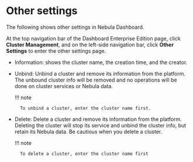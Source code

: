 # Other settings

The following shows other settings in Nebula Dashboard.

At the top navigation bar of the Dashboard Enterprise Edition page, click **Cluster Management**, and on the left-side navigation bar, click **Other Settings** to enter the other settings page.

- Information: shows the cluster name, the creation time, and the creator.

- Unbind: Unbind a cluster and remove its information from the platform. The unbound cluster info will be removed and no operations will be done on cluster services or Nebula data.

  !!! note

        To unbind a cluster, enter the cluster name first.


- Delete: Delete a cluster and remove its information from the platform. Deleting the cluster will stop its service and unbind the cluster info, but retain its Nebula data. Be cautious when you delete a cluster.

  !!! note

        To delete a cluster, enter the cluster name first

